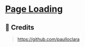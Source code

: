 # [Page Loading](https://paulloclara.github.io/web-utils/page-loading)

## :clap: Credits

> https://github.com/paulloclara

